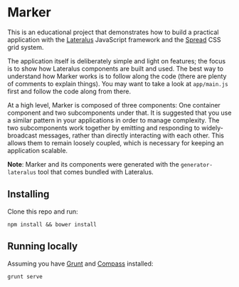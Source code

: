 # Marker

This is an educational project that demonstrates how to build a practical application with the [Lateralus](https://github.com/Jellyvision/lateralus) JavaScript framework and the [Spread](https://github.com/Jellyvision/spread) CSS grid system.

The application itself is deliberately simple and light on features; the focus is to show how Lateralus components are built and used.  The best way to understand how Marker works is to follow along the code (there are plenty of comments to explain things).  You may want to take a look at `app/main.js` first and follow the code along from there.

At a high level, Marker is composed of three components: One container component and two subcomponents under that.  It is suggested that you use a similar pattern in your applications in order to manage complexity.  The two subcomponents work together by emitting and responding to widely-broadcast messages, rather than directly interacting with each other.  This allows them to remain loosely coupled, which is necessary for keeping an application scalable.

__Note__: Marker and its components were generated with the `generator-lateralus` tool that comes bundled with Lateralus.

## Installing

Clone this repo and run:

````
npm install && bower install
````

## Running locally

Assuming you have [Grunt](http://gruntjs.com/) and [Compass](http://compass-style.org/install/) installed:

````
grunt serve
````
